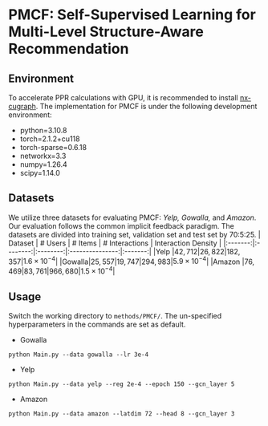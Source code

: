 # PMCF: Self-Supervised Learning for Multi-Level Structure-Aware Recommendation


## Environment
To accelerate PPR calculations with GPU, it is recommended to install [nx-cugraph](https://github.com/rapidsai/cugraph/blob/branch-24.10/python/nx-cugraph/README.md). The implementation for PMCF is under the following development environment:
* python=3.10.8
* torch=2.1.2+cu118
* torch-sparse=0.6.18 
* networkx=3.3
* numpy=1.26.4
* scipy=1.14.0

## Datasets
We utilize three datasets for evaluating PMCF: <i>Yelp, Gowalla, </i>and <i>Amazon</i>. Our evaluation follows the common implicit feedback paradigm. The datasets are divided into training set, validation set and test set by 70:5:25.
| Dataset | \# Users | \# Items | \# Interactions | Interaction Density |
|:-------:|:--------:|:--------:|:---------------:|:-------:|
|Yelp   |$42,712$|$26,822$|$182,357$|$1.6\times 10^{-4}$|
|Gowalla|$25,557$|$19,747$|$294,983$|$5.9\times 10^{-4}$|
|Amazon |$76,469$|$83,761$|$966,680$|$1.5\times 10^{-4}$|

## Usage
Switch the working directory to `methods/PMCF/`. The un-specified hyperparameters in the commands are set as default.

* Gowalla
```
python Main.py --data gowalla --lr 3e-4
```
* Yelp
```
python Main.py --data yelp --reg 2e-4 --epoch 150 --gcn_layer 5
```
* Amazon
```
python Main.py --data amazon --latdim 72 --head 8 --gcn_layer 3
```
